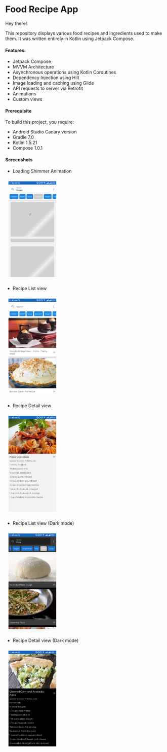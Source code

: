 # Food Recipe App
Hey there!

This repository displays various food recipes and ingredients used to make them.
It was written entirely in Kotlin using Jetpack Compose.

#### Features:
- Jetpack Compose
- MVVM Architecture
- Asynchronous operations using Kotlin Coroutines
- Dependency Injection using Hilt
- Image loading and caching using Glide 
- API requests to server via Retrofit
- Animations
- Custom views

#### Prerequisite
To build this project, you require:

- Android Studio Canary version
- Gradle 7.0
- Kotlin 1.5.21
- Compose 1.0.1

#### Screenshots
- Loading Shimmer Animation
<img src="screenshots/screen_1.png" width="30%" vspace="10" hspace="10">

- Recipe List view
<img src="screenshots/screen_2.png" width="30%" vspace="10" hspace="10">

- Recipe Detail view
<img src="screenshots/screen_3.png" width="30%" vspace="10" hspace="10">

- Recipe List view (Dark mode)
<img src="screenshots/screen_4.png" width="30%" vspace="10" hspace="10">

- Recipe Detail view (Dark mode)
<img src="screenshots/screen_5.png" width="30%" vspace="10" hspace="10">